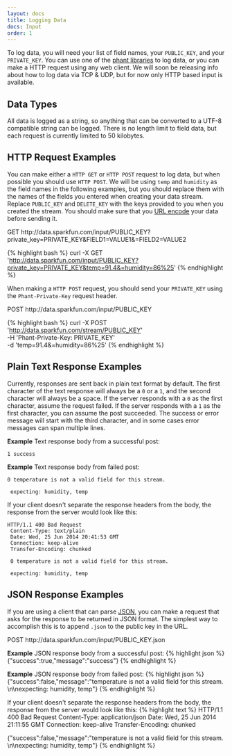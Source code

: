 ```yaml
---
layout: docs
title: Logging Data
docs: Input
order: 1
---
```


To log data, you will need your list of field names, your `PUBLIC_KEY`, and your `PRIVATE_KEY`.  You can use
one of the [phant libraries](/libraries) to log data, or you can make a HTTP request using any web client.  We will
soon be releasing info about how to log data via TCP & UDP, but for now only HTTP based input is available.

## Data Types
All data is logged as a string, so anything that can be converted to a UTF-8 compatible string can be logged.  There
is no length limit to field data, but each request is currently limited to 50 kilobytes.

## HTTP Request Examples
You can make either a `HTTP GET` or `HTTP POST` request to log data, but when possible you should use `HTTP POST`.
We will be using `temp` and `humidity` as the field names in the following examples, but you should replace them
with the names of the fields you entered when creating your data stream. Replace `PUBLIC_KEY` and `DELETE_KEY`
with the keys provided to you when you created the stream.  You should make sure that you
[URL encode](http://en.wikipedia.org/wiki/Percent-encoding) your data before sending it.

<div class="url">
  <span class="method GET">GET</span>
  http://data.sparkfun.com/input/PUBLIC_KEY?private_key=PRIVATE_KEY&FIELD1=VALUE1&=FIELD2=VALUE2
</div>

{% highlight bash %}
curl -X GET 'http://data.sparkfun.com/input/PUBLIC_KEY?private_key=PRIVATE_KEY&temp=91.4&=humidity=86%25'
{% endhighlight %}

When making a `HTTP POST` request, you should send your `PRIVATE_KEY` using the `Phant-Private-Key` request header.

<div class="url">
  <span class="method POST">POST</span>
  http://data.sparkfun.com/input/PUBLIC_KEY
</div>

{% highlight bash %}
curl -X POST 'http://data.sparkfun.com/stream/PUBLIC_KEY' \
  -H 'Phant-Private-Key: PRIVATE_KEY' \
  -d 'temp=91.4&=humidity=86%25'
{% endhighlight %}

## Plain Text Response Examples

Currently, responses are sent back in plain text format by default.  The first character of the text response
will always be a `0` or a `1`, and the second character will always be a space. If the server responds with a `0`
as the first character, assume the request failed.  If the server responds with a `1` as the first character, you
can assume the post succeeded. The success or error message will start with the third character, and in some cases
error messages can span multiple lines.

**Example** Text response body from a successful post:

    1 success

**Example** Text response body from failed post:

    0 temperature is not a valid field for this stream.

     expecting: humidity, temp

If your client doesn't separate the response headers from the body, the response from the server
would look like this:

    HTTP/1.1 400 Bad Request
     Content-Type: text/plain
     Date: Wed, 25 Jun 2014 20:41:53 GMT
     Connection: keep-alive
     Transfer-Encoding: chunked

     0 temperature is not a valid field for this stream.

     expecting: humidity, temp

## JSON Response Examples

If you are using a client that can parse [JSON](http://en.wikipedia.org/wiki/JSON), you can make a
request that asks for the response to be returned in JSON format.  The simplest way to accomplish this
is to append `.json` to the public key in the URL.

<div class="url">
  <span class="method POST">POST</span>
  http://data.sparkfun.com/input/PUBLIC_KEY.json
</div>

**Example** JSON response body from a successful post:
{% highlight json %}
{"success":true,"message":"success"}
{% endhighlight %}

**Example** JSON response body from failed post:
{% highlight json %}
{"success":false,"message":"temperature is not a valid field for this stream. \n\nexpecting: humidity, temp"}
{% endhighlight %}

If your client doesn't separate the response headers from the body, the response from the server
would look like this:
{% highlight text %}
HTTP/1.1 400 Bad Request
 Content-Type: application/json
 Date: Wed, 25 Jun 2014 21:11:55 GMT
 Connection: keep-alive
 Transfer-Encoding: chunked

 {"success":false,"message":"temperature is not a valid field for this stream. \n\nexpecting: humidity, temp"}
{% endhighlight %}

